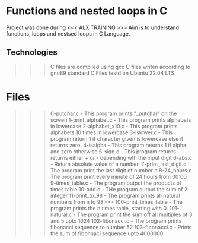# Functions and nested loops in C

Project was done during <<< ALX TRAINING >>>
Aim is to understand functions, loops and  nestsed loops in C Language.

## Technologies

>>> C files are compiled using gcc
>>> C files writen according to gnu89 standard
>>> C Files testd on Ubuntu 22.04 LTS

# Files
>>> 0-putchar.c - This program prints "_putchar" on the screen
>>> 1-print_alphabet.c - This program prints alphabets in lowercase
>>> 2-alphabet_x10.c - This program prints alphabets 10 times in lowercase
>>> 3-islower.c - This program return 1 if character given is lowercase else it returns zero.
>>> 4-isalpha - This program returns 1 if alpha and zero otherwise
>>> 5-sign.c - This program returns returns either + or - depending wth the input digit
>>> 6-abs.c - Return absolute value of a number.
>>> 7-print_last_digit.c  The program print the last digit of number n
>>> 8-24_hours.c The program print every minute of 24 hours from 00:00
>>> 9-times_table.c - The program output the products of times table
>>> 10-add.c - THe program output the sum of 2 integer
>>> 11-print_to_98 - The program prints all natural numbers from n to 98>>> 100-print_times_table - The program prints the n times table, starting with 0.
>>> 101-natural.c - The program print the sum off all multiples of 3 and 5 upto 1024
>>> 102-fibonacci.c - The program prints fibonacci sequence to number 52
103-fibonacci.c - Prints the sum of fibonnaci sequence upto 4000000
